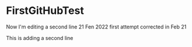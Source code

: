 # FirstGitHubTest
Now I'm editing a second line
21 Fen 2022
 first attempt corrected in Feb 21


This is adding a second line
